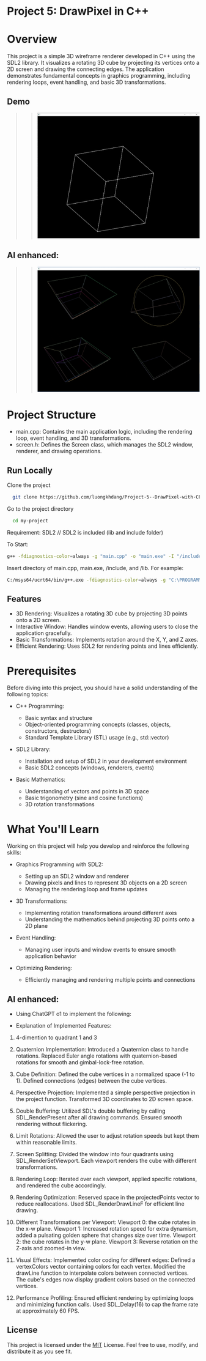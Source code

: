 # Project 5: DrawPixel in C++
# Overview
This project is a simple 3D wireframe renderer developed in C++ using the SDL2 library. It visualizes a rotating 3D cube by projecting its vertices onto a 2D screen and drawing the connecting edges. The application demonstrates fundamental concepts in graphics programming, including rendering loops, event handling, and basic 3D transformations. 

## Demo  

> > ![](demo.JPG)

## AI enhanced:
> > ![](AI-enhanced.gif)

 

# Project Structure
- main.cpp: Contains the main application logic, including the rendering loop, event handling, and 3D transformations.
- screen.h: Defines the Screen class, which manages the SDL2 window, renderer, and drawing operations.

## Run Locally  

Clone the project  

~~~bash  
  git clone https://github.com/luongkhdang/Project-5--DrawPixel-with-CPP--.git
~~~

Go to the project directory  

~~~bash  
  cd my-project
~~~

 
Requirement:
  SDL2 // SDL2 is included (lib and include folder)

To Start:

~~~bash  
g++ -fdiagnostics-color=always -g "main.cpp" -o "main.exe" -I "/include" -L "/lib" -lmingw32 -lSDL2main -lSDL2 -mconsole 
~~~

Insert directory of main.cpp, main.exe, /include, and /lib.
For example:
~~~bash 
C:/msys64/ucrt64/bin/g++.exe -fdiagnostics-color=always -g "C:\PROGRAMMING\BIG PROJECT\DrawPixel with C++\main.cpp" -o "C:\PROGRAMMING\BIG PROJECT\DrawPixel with C++\main.exe" -I "C:/PROGRAMMING/BIG PROJECT/DrawPixel with C++/include" -L "C:/PROGRAMMING/BIG PROJECT/DrawPixel with C++/lib" -lmingw32 -lSDL2main -lSDL2 -mconsole 
~~~





## Features  

* 3D Rendering: Visualizes a rotating 3D cube by projecting 3D points onto a 2D screen.
* Interactive Window: Handles window events, allowing users to close the application gracefully.
* Basic Transformations: Implements rotation around the X, Y, and Z axes.
* Efficient Rendering: Uses SDL2 for rendering points and lines efficiently.




# Prerequisites


Before diving into this project, you should have a solid understanding of the following topics:

* C++ Programming:

  - Basic syntax and structure
  - Object-oriented programming concepts (classes, objects, constructors, destructors)
  - Standard Template Library (STL) usage (e.g., std::vector)
* SDL2 Library:

  - Installation and setup of SDL2 in your development environment
  - Basic SDL2 concepts (windows, renderers, events)
* Basic Mathematics:

  - Understanding of vectors and points in 3D space
  - Basic trigonometry (sine and cosine functions)
  - 3D rotation transformations


# What You'll Learn

Working on this project will help you develop and reinforce the following skills:

* Graphics Programming with SDL2:

  - Setting up an SDL2 window and renderer
  - Drawing pixels and lines to represent 3D objects on a 2D screen
  - Managing the rendering loop and frame updates
* 3D Transformations:

  - Implementing rotation transformations around different axes
  - Understanding the mathematics behind projecting 3D points onto a 2D plane
* Event Handling:

  - Managing user inputs and window events to ensure smooth application behavior
* Optimizing Rendering:

  - Efficiently managing and rendering multiple points and connections


## AI enhanced: 
* Using ChatGPT o1 to implement the following:

- Explanation of Implemented Features:
1) 4-dimention to quadrant 1 and 3
2) Quaternion Implementation:
Introduced a Quaternion class to handle rotations.
Replaced Euler angle rotations with quaternion-based rotations for smooth and gimbal-lock-free rotation.

3) Cube Definition:
Defined the cube vertices in a normalized space (-1 to 1).
Defined connections (edges) between the cube vertices.

4) Perspective Projection:
Implemented a simple perspective projection in the project function.
Transformed 3D coordinates to 2D screen space.

5) Double Buffering:
Utilized SDL's double buffering by calling SDL_RenderPresent after all drawing commands.
Ensured smooth rendering without flickering.

6) Limit Rotations:
Allowed the user to adjust rotation speeds but kept them within reasonable limits.

7) Screen Splitting:
Divided the window into four quadrants using SDL_RenderSetViewport.
Each viewport renders the cube with different transformations.

8) Rendering Loop:
Iterated over each viewport, applied specific rotations, and rendered the cube accordingly.

9) Rendering Optimization:
Reserved space in the projectedPoints vector to reduce reallocations.
Used SDL_RenderDrawLineF for efficient line drawing.

10) Different Transformations per Viewport:
Viewport 0: the cube rotates in the x-w plane.
Viewport 1: Increased rotation speed for extra dynamism, added a pulsating golden sphere that changes size over time.
Viewport 2: the cube rotates in the y-w plane.
Viewport 3: Reverse rotation on the Z-axis and zoomed-in view.

11) Visual Effects:
Implemented color coding for different edges:
Defined a vertexColors vector containing colors for each vertex.
Modified the drawLine function to interpolate colors between connected vertices.
The cube's edges now display gradient colors based on the connected vertices.
 
12) Performance Profiling:
Ensured efficient rendering by optimizing loops and minimizing function calls.
Used SDL_Delay(16) to cap the frame rate at approximately 60 FPS.


## License  

This project is licensed under the [MIT](https://choosealicense.com/licenses/mit/) License. Feel free to use, modify, and distribute it as you see fit.